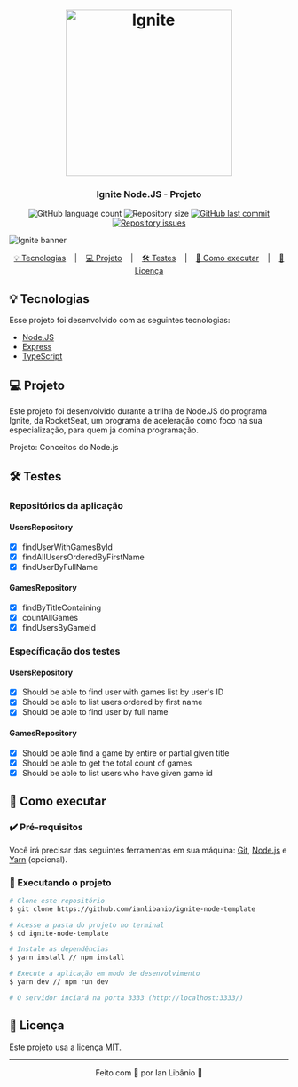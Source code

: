 <h1 align="center">
    <img alt="Ignite" title="Logo" src="https://www.rocketseat.com.br/_next/image?url=%2Fassets%2Flogos%2Freduced-ignite.svg&w=128&q=100" width="300px" />
</h1>

<h3 align="center">
  Ignite Node.JS - Projeto
</h3>

<p align="center">
  <img alt="GitHub language count" src="https://img.shields.io/github/languages/count/ianlibanio/ignite-node-template?color=0bb682&style=for-the-badge">

  <img alt="Repository size" src="https://img.shields.io/github/repo-size/ianlibanio/ignite-node-template?color=0bb682&style=for-the-badge">
  
  <a href="https://github.com/ianlibanio/Letmeask/commits/master">
    <img alt="GitHub last commit" src="https://img.shields.io/github/last-commit/ianlibanio/ignite-node-template?color=0bb682&style=for-the-badge">
  </a>

  <a href="https://github.com/ianlibanio/Letmeask/issues">
    <img alt="Repository issues" src="https://img.shields.io/github/issues/ianlibanio/ignite-node-template?color=0bb682&style=for-the-badge">
  </a>
</p>

<img alt="Ignite banner" title="Banner" src="https://repository-images.githubusercontent.com/341683746/42e1ab80-77af-11eb-9e07-47f9e46b3e6e" >

<p align="center">
  <a href="#-tecnologias">💡 Tecnologias</a>
  &nbsp;&nbsp;&nbsp;|&nbsp;&nbsp;&nbsp;
  <a href="#-projeto">💻 Projeto</a>
  &nbsp;&nbsp;&nbsp;|&nbsp;&nbsp;&nbsp;
  <a href="#-licença">🛠 Testes</a>
  &nbsp;&nbsp;&nbsp;|&nbsp;&nbsp;&nbsp;
  <a href="#-como-executar">🚀 Como executar</a>
  &nbsp;&nbsp;&nbsp;|&nbsp;&nbsp;&nbsp;
  <a href="#-licença">📝 Licença</a>
<br>

## 💡 Tecnologias

Esse projeto foi desenvolvido com as seguintes tecnologias:

- [Node.JS](https://nodejs.org/en/)
- [Express](https://sass-lang.com/)
- [TypeScript](https://www.typescriptlang.org/)

<!-- Caso necessário, adicionar outras. -->

## 💻 Projeto

Este projeto foi desenvolvido durante a trilha de Node.JS do programa Ignite, da RocketSeat, um programa de aceleração como foco na sua especialização, para quem já domina programação.

Projeto: Conceitos do Node.js

## 🛠 Testes
### Repositórios da aplicação

#### UsersRepository
- [x] findUserWithGamesById
- [x] findAllUsersOrderedByFirstName
- [x] findUserByFullName

#### GamesRepository
- [x] findByTitleContaining
- [x] countAllGames
- [x] findUsersByGameId

### Específicação dos testes

#### UsersRepository
- [x] Should be able to find user with games list by user's ID
- [x] Should be able to list users ordered by first name
- [x] Should be able to find user by full name

#### GamesRepository
- [x] Should be able find a game by entire or partial given title
- [x] Should be able to get the total count of games
- [x] Should be able to list users who have given game id 
   
## 🚀 Como executar

### ✔️ Pré-requisitos

Você irá precisar das seguintes ferramentas em sua máquina: [Git](https://git-scm.com), [Node.js](https://nodejs.org/en/) e [Yarn](https://classic.yarnpkg.com/) (opcional).
    
### 🎲 Executando o projeto
    
```bash
# Clone este repositório
$ git clone https://github.com/ianlibanio/ignite-node-template

# Acesse a pasta do projeto no terminal
$ cd ignite-node-template

# Instale as dependências
$ yarn install // npm install

# Execute a aplicação em modo de desenvolvimento
$ yarn dev // npm run dev

# O servidor inciará na porta 3333 (http://localhost:3333/) 
```

## 📝 Licença

Este projeto usa a licença [MIT](https://github.com/ianlibanio/ignite-node-template/blob/main/LICENSE).

---

<p align="center">
    Feito com 🖤 por Ian Libânio 👋
</p>
